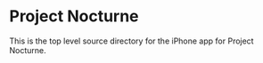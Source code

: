 Project Nocturne
===============

This is the top level source directory for the iPhone app for Project Nocturne.
